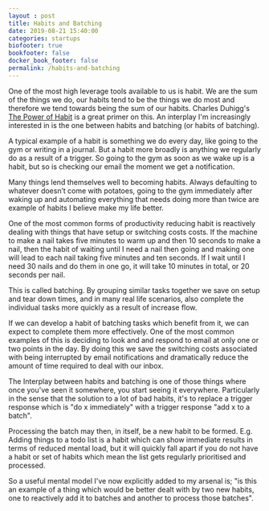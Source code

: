 ```yaml
---
layout : post
title: Habits and Batching
date: 2019-08-21 15:40:00
categories: startups
biofooter: true
bookfooter: false
docker_book_footer: false
permalink: /habits-and-batching
---
```


One of the most high leverage tools available to us is habit. We are the sum of the things we do, our habits tend to be the things we do most and therefore we tend towards being the sum of our habits. Charles Duhigg's [The Power of Habit](https://www.amazon.co.uk/Power-Habit-Why-What-Change/dp/1847946240) is a great primer on this. An interplay I'm increasingly interested in is the one between habits and batching (or habits of batching).

<!--more-->

A typical example of a habit is something we do every day, like going to the gym or writing in a journal. But a habit more broadly is anything we regularly do as a result of a trigger. So going to the gym as soon as we wake up is a habit, but so is checking our email the moment we get a notification.

Many things lend themselves well to becoming habits. Always defaulting to whatever doesn’t come with potatoes, going to the gym immediately after waking up and automating everything that needs doing more than twice are example of habits I believe make my life better. 

One of the most common forms of productivity reducing habit is reactively dealing with things that have setup or switching costs costs. If the machine to make a nail takes five minutes to warm up and then 10 seconds to make a nail, then the habit of waiting until I need a nail then going and making one will lead to each nail taking five minutes and ten seconds. If I wait until I need 30 nails and do them in one go, it will take 10 minutes in total, or 20 seconds per nail.

This is called batching. By grouping similar tasks together we save on setup and tear down times, and in many real life scenarios, also complete the individual tasks more quickly as a result of increase flow.

If we can develop a habit of batching tasks which benefit from it, we can expect to complete them more effectively. One of the most common examples of this is deciding to look and and respond to email at only one or two points in the day. By doing this we save the switching costs associated with being interrupted by email notifications and dramatically reduce the amount of time required to deal with our inbox.

The Interplay between habits and batching is one of those things where once you've seen it somewhere, you start seeing it everywhere. Particularly in the sense that the solution to a lot of bad habits, it's to replace a trigger response which is "do x immediately" with a trigger response "add x to a batch".

Processing the batch may then, in itself, be a new habit to be formed. E.g. Adding things to a todo list is a habit which can show immediate results in terms of reduced mental load, but it will quickly fall apart if you do not have a habit or set of habits which mean the list gets regularly prioritised and processed.

So a useful mental model I've now explicitly added to my arsenal is; "is this an example of a thing which would be better dealt with by two new habits, one to reactively add it to batches and another to process those batches".